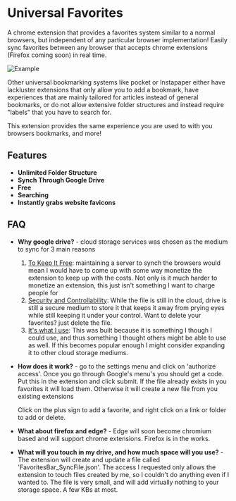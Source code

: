# Universal Favorites

A chrome extension that provides a favorites system similar to a normal browsers, but independent of any particular browser implementation! Easily sync favorites between any browser that accepts chrome extensions (Firefox coming soon) in real time.



![Example](https://github.com/zkaramanlis/universal_favorites/blob/master/Example.PNG)



Other universal bookmarking systems like pocket or Instapaper either have lackluster extensions that only allow you to add a bookmark, have experiences that are mainly tailored for articles instead of general bookmarks, or do not allow extensive folder structures and instead require "labels" that you have to search for.



This extension provides the same experience you are used to with you browsers bookmarks, and more!

## Features

- **Unlimited Folder Structure**
- **Synch Through Google Drive**
- **Free**
- **Searching**
- **Instantly grabs website favicons**



## FAQ

- **Why google drive?** - cloud storage services was chosen as the medium to sync for 3 main reasons

  1. <u>To Keep It Free</u>: maintaining a server to synch the browsers would mean I would have to come up with some way monetize the extension to keep up with the costs. Not only is it much harder to monetize an extension, this just isn't something I want to charge people for
  2. <u>Security and Controllability</u>: While the file is still in the cloud, drive is still a secure medium to store it that keeps it away from prying eyes while still keeping it under your control. Want to delete your favorites? just delete the file.
  3. <u>It's what I use</u>: This was built because it is something I though I could use, and thus something I thought others might be able to use as well. If this becomes popular enough I might consider expanding it to other cloud storage mediums.

- **How does it work?** - go to the settings menu and click on 'authorize access'. Once you go through Google's menu's you should get a code. Put this in the extension and click submit. If the file already exists in you favorites it will load them. Otherwise it will create a new file from you existing extensions

  Click on the plus sign to add a favorite, and right click on a link or folder to add or delete.

- **What about firefox and edge?** - Edge will soon become chromium based and will support chrome extensions. Firefox is in the works.

- **What will you touch in my drive, and how much space will you use?** - The extension will create and update a file called 'FavoritesBar_SyncFile.json'. The access I requested only allows the extension to touch files created by me, so I couldn't do anything even if I wanted to. The file is very small, and will add virtually nothing to your storage space. A few KBs at most.

